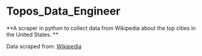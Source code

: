 # Topos_Data_Engineer
**A scraper in python to collect data from Wikipedia about the top cities in the United States. **

Data scraped from: [Wikipedia](https://en.wikipedia.org/wiki/List_of_United_States_cities_by_population)
